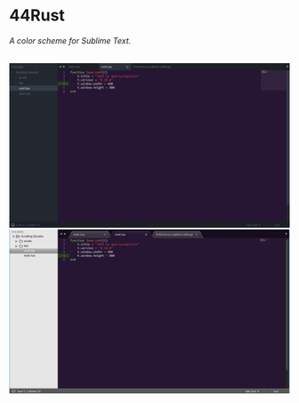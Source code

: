# 44Rust
###### A color scheme for Sublime Text.
![Alt text](44Rust1.png?raw=true)
![Alt text](44Rust2.png?raw=true)
